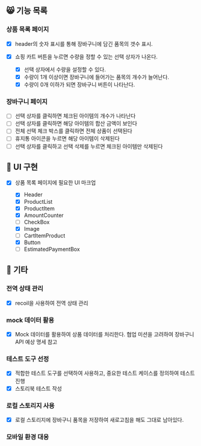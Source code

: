## 😸 기능 목록

### 상품 목록 페이지

- [x] header의 숫자 표시를 통해 장바구니에 담긴 품목의 갯수 표시.
- [x] 쇼핑 카트 버튼을 누르면 수량을 정할 수 있는 선택 상자가 나온다.

  - [x] 선택 상자에서 수량을 설정할 수 있다.
  - [x] 수량이 1개 이상이면 장바구니에 들어가는 품목의 개수가 늘어난다.
  - [x] 수량이 0개 이하가 되면 장바구니 버튼이 나타난다.

### 장바구니 페이지

- [ ] 선택 상자를 클릭하면 체크된 아이템의 개수가 나타난다
- [ ] 선택 상자를 클릭하면 해당 아이템의 합산 금액이 보인다
- [ ] 전체 선택 체크 박스를 클릭하면 전체 상품이 선택된다
- [ ] 휴지통 아이콘을 누르면 해당 아이템이 삭제된다
- [ ] 선택 상자를 클릭하고 선택 삭제를 누르면 체크된 아이템만 삭제된다

## 🦦 UI 구현

- [x] 상품 목록 페이지에 필요한 UI 마크업

  - [x] Header
  - [x] ProductList
  - [x] ProductItem
  - [x] AmountCounter
  - [ ] CheckBox
  - [x] Image
  - [ ] CartItemProduct
  - [x] Button
  - [ ] EstimatedPaymentBox

## 🐧 기타

### 전역 상태 관리

- [x] recoil을 사용하여 전역 상태 관리

### mock 데이터 활용

- [x] Mock 데이터를 활용하여 상품 데이터를 처리한다. 협업 미션을 고려하여 장바구니 API 예상 명세 참고

### 테스트 도구 선정

- [x] 적합한 테스트 도구를 선택하여 사용하고, 중요한 테스트 케이스를 정의하여 테스트 진행
- [x] 스토리북 테스트 작성

### 로컬 스토리지 사용

- [x] 로컬 스토리지에 장바구니 품목을 저장하여 새로고침을 해도 그대로 남아있다.

### 모바일 환경 대응
